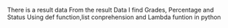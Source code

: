 There is a result data
From the result Data I find Grades, Percentage and Status Using def function,list conprehension and Lambda funtion in python
